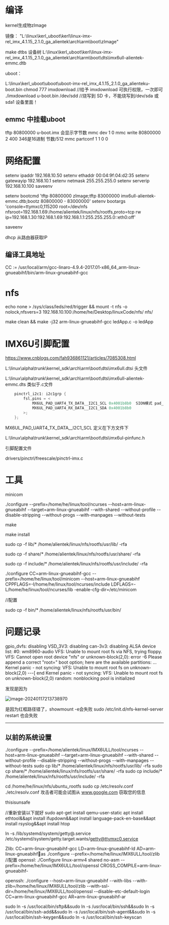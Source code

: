 # 编译
kernel生成物zImage

镜像：
"L:\linux\kerl_uboot\kerl\linux-imx-rel_imx_4.1.15_2.1.0_ga_alientek\arch\arm\boot\zImage"

make dtbs
设备树
L:\linux\kerl_uboot\kerl\linux-imx-rel_imx_4.1.15_2.1.0_ga_alientek\arch\arm\boot\dts\imx6ull-alientek-emmc.dtb

uboot：

L:\linux\kerl_uboot\uboot\uboot-imx-rel_imx_4.1.15_2.1.0_ga_alienteku-boot.bin
chmod 777 imxdownload //给予 imxdownload 可执行权限，一次即可
./imxdownload u-boot.bin /dev/sdd //烧写到 SD 卡，不能烧写到/dev/sda 或 sda1 设备里面！

## emmc 中挂载uboot

tftp 80800000 u-boot.imx
会显示字节数
mmc dev 1 0
mmc write 80800000 2 400   346是16进制    节数/512
mmc partconf 1 1 0 0

# 网络配置

setenv ipaddr 192.168.10.50
setenv ethaddr  00:04:9f:04:d2:35
setenv gatewayip 192.168.10.1
setenv netmask 255.255.255.0
setenv serverip 192.168.10.100
saveenv

setenv bootcmd 'tftp 80800000 zImage;tftp 83000000 imx6ull-alientek-emmc.dtb;bootz 80800000 - 83000000'
setenv bootargs 'console=ttymxc0,115200 root=/dev/nfs nfsroot=192.168.1.69:/home/alientek/linux/nfs/rootfs,proto=tcp rw ip=192.168.1.30:192.168.1.69:192.168.1.1:255.255.255.0::eth0:off'

saveenv

dhcp
从路由器获取IP

## 编译工具地址

CC := /usr/local/arm/gcc-linaro-4.9.4-2017.01-x86_64_arm-linux-gnueabihf/bin/arm-linux-gnueabihf-gcc


# nfs

echo none > /sys/class/leds/red/trigger && mount -t nfs -o nolock,nfsvers=3 192.168.10.100:/home/he/Desktop/linuxCode/nfs/ nfs/

make clean && make -j32
arm-linux-gnueabihf-gcc ledApp.c -o ledApp






# IMX6U引脚配置

https://www.cnblogs.com/fah936861121/articles/7085308.html

L:\linux\alpha\trunk\kernel_sdk\arch\arm\boot\dts\imx6ull.dtsi  头文件

L:\linux\alpha\trunk\kernel_sdk\arch\arm\boot\dts\imx6ull-alientek-emmc.dts  类似于.c文件



```c
	pinctrl_i2c1: i2c1grp {
		fsl,pins = <
			MX6UL_PAD_UART4_TX_DATA__I2C1_SCL 0x4001b8b0  SION模式 pad_ctrl
			MX6UL_PAD_UART4_RX_DATA__I2C1_SDA 0x4001b8b0
		>;
	};
```

MX6UL_PAD_UART4_TX_DATA__I2C1_SCL 定义在下方文件下

L:\linux\alpha\trunk\kernel_sdk\arch\arm\boot\dts\imx6ul-pinfunc.h



引脚配置文件

drivers/pinctrl/freescale/pinctrl-imx.c

# 工具

minicom

./configure --prefix=/home/he/linux/tool/ncurses --host=arm-linux-gnueabihf --target=arm-linux-gnueabihf --with-shared --without-profile --disable-stripping --without-progs --with-manpages --without-tests

make

make install

sudo cp -f lib/* /home/alientek/linux/nfs/rootfs/usr/lib/ -rfa

sudo cp -f share/* /home/alientek/linux/nfs/rootfs/usr/share/ -rfa

sudo cp -f include/* /home/alientek/linux/nfs/rootfs/usr/include/ -rfa





./configure CC=arm-linux-gnueabihf-gcc --prefix=/home/he/linux/tool/minicom --host=arm-linux-gnueabihf CPPFLAGS=-I/home/he/linux/tool/ncurses/include LDFLAGS=-L/home/he/linux/tool/ncurses/lib -enable-cfg-dir=/etc/minicom 

//配置



sudo cp -f bin/* /home/alientek/linux/nfs/rootfs/usr/bin/

#  问题记录



gpio_dvfs: disabling
VSD_3V3: disabling
can-3v3: disabling
ALSA device list:
  #0: wm8960-audio
VFS: Unable to mount root fs via NFS, trying floppy.
VFS: Cannot open root device "nfs" or unknown-block(2,0): error -6
Please append a correct "root=" boot option; here are the available partitions:
...
Kernel panic - not syncing: VFS: Unable to mount root fs on unknown-block(2,0)
---[ end Kernel panic - not syncing: VFS: Unable to mount root fs on unknown-block(2,0)
random: nonblocking pool is initialized



发现是因为

![image-20240117213738970](C:/Users/he/AppData/Roaming/Typora/typora-user-images/image-20240117213738970.png)

是因为红框路径错了，showmount -e会失败  sudo /etc/init.d/nfs-kernel-server restart  也会失败

------






























## 以前的系统设置

./configure --prefix=/home/alientek/linux/IMX6ULL/tool/ncurses --host=arm-linux-gnueabihf --target=arm-linux-gnueabihf --with-shared --without-profile --disable-stripping --without-progs --with-manpages --without-tests
sudo cp lib/* /home/alientek/linux/nfs/rootfs/usr/lib/ -rfa
sudo cp share/* /home/alientek/linux/nfs/rootfs/usr/share/ -rfa
sudo cp include/* /home/alientek/linux/nfs/rootfs/usr/include/ -rfa

cd /home/he/linux/nfs/ubuntu_rootfs
sudo cp /etc/resolv.conf ./etc/resolv.conf
攻击者可能会试图从 www.google.com 窃取您的信息


thisisunsafe


//重新安装以下就好
sudo apt-get install qemu-user-static
apt install ethtool&&apt install ifupdown&&apt install language-pack-en-base&&apt install rsyslog&&apt install htop

ln -s /lib/systemd/system/getty@.service /etc/systemd/system/getty.target.wants/getty@ttymxc0.service

Zlib:
CC=arm-linux-gnueabihf-gcc LD=arm-linux-gnueabihf-ld AD=arm-linux-gnueabihfas ./configure --prefix=/home/he/linux/IMX6ULL/tool/zlib //配置
openssl:
./Configure linux-armv4 shared no-asm --prefix=/home/he/linux/IMX6ULL/tool/openssl CROSS_COMPILE=arm-linux-gnueabihf-

openssh:
./configure --host=arm-linux-gnueabihf --with-libs --with-zlib=/home/he/linux/IMX6ULL/tool/zlib --with-ssl-dir=/home/he/linux/IMX6ULL/tool/openssl --disable-etc-default-login CC=arm-linux-gnueabihf-gcc AR=arm-linux-gnueabihf-ar

sudo ln -s /usr/local/bin/sftp&&sudo ln -s /usr/local/bin/ssh&&sudo ln -s /usr/local/bin/ssh-add&&sudo ln -s /usr/local/bin/ssh-agent&&sudo ln -s /usr/local/bin/ssh-keygen&&sudo ln -s /usr/local/bin/ssh-keyscan

